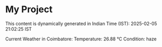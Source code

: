 # My Project

This content is dynamically generated in Indian Time (IST): 2025-02-05 21:02:25 IST


Current Weather in Coimbatore:
Temperature: 26.88 °C
Condition: haze

